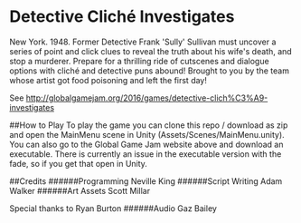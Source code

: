 # Detective Cliché Investigates
New York. 1948. Former Detective Frank 'Sully' Sullivan must uncover a series of point and click clues to reveal the truth about his wife's death, and stop a murderer. Prepare for a thrilling ride of cutscenes and dialogue options with cliché and detective puns abound! Brought to you by the team whose artist got food poisoning and left the first day!

See http://globalgamejam.org/2016/games/detective-clich%C3%A9-investigates

##How to Play
To play the game you can clone this repo / download as zip and open the MainMenu scene in Unity (Assets/Scenes/MainMenu.unity). You can also go to the Global Game Jam website above and download an executable. There is currently an issue in the executable version with the fade, so if you get that open in Unity.

##Credits
######Programming
Neville King
######Script Writing
Adam Walker
######Art Assets
Scott Millar

Special thanks to Ryan Burton
######Audio
Gaz Bailey
